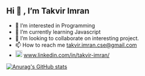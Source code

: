 <h2>  Hi 👋 , I’m Takvir Imran </h2>

- 👀 I’m interested in Programming
- 🌱 I’m currently learning Javascript
- 💞️ I’m looking to collaborate on interesting project.
- 📫 How to reach me takvir.imran.cse@gmail.com
- <img src="https://edent.github.io/SuperTinyIcons/images/svg/linkedin.svg" width="18" title="LinkedIn" /> www.linkedin.com/in/takvir-imran/

[![Anurag's GitHub stats](https://github-readme-stats.vercel.app/api?username=takvir-imran)](https://github.com/anuraghazra/github-readme-stats)
